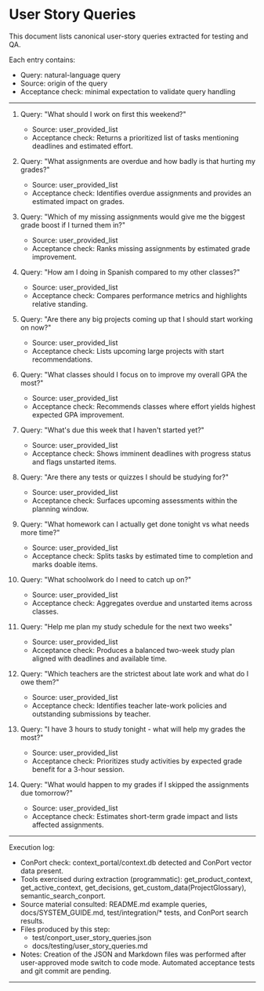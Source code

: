 # User Story Queries

This document lists canonical user-story queries extracted for testing and QA.

Each entry contains:
- Query: natural-language query
- Source: origin of the query
- Acceptance check: minimal expectation to validate query handling

---

1. Query: "What should I work on first this weekend?"
   - Source: user_provided_list
   - Acceptance check: Returns a prioritized list of tasks mentioning deadlines and estimated effort.

2. Query: "What assignments are overdue and how badly is that hurting my grades?"
   - Source: user_provided_list
   - Acceptance check: Identifies overdue assignments and provides an estimated impact on grades.

3. Query: "Which of my missing assignments would give me the biggest grade boost if I turned them in?"
   - Source: user_provided_list
   - Acceptance check: Ranks missing assignments by estimated grade improvement.

4. Query: "How am I doing in Spanish compared to my other classes?"
   - Source: user_provided_list
   - Acceptance check: Compares performance metrics and highlights relative standing.

5. Query: "Are there any big projects coming up that I should start working on now?"
   - Source: user_provided_list
   - Acceptance check: Lists upcoming large projects with start recommendations.

6. Query: "What classes should I focus on to improve my overall GPA the most?"
   - Source: user_provided_list
   - Acceptance check: Recommends classes where effort yields highest expected GPA improvement.

7. Query: "What's due this week that I haven't started yet?"
   - Source: user_provided_list
   - Acceptance check: Shows imminent deadlines with progress status and flags unstarted items.

8. Query: "Are there any tests or quizzes I should be studying for?"
   - Source: user_provided_list
   - Acceptance check: Surfaces upcoming assessments within the planning window.

9. Query: "What homework can I actually get done tonight vs what needs more time?"
   - Source: user_provided_list
   - Acceptance check: Splits tasks by estimated time to completion and marks doable items.

10. Query: "What schoolwork do I need to catch up on?"
    - Source: user_provided_list
    - Acceptance check: Aggregates overdue and unstarted items across classes.

11. Query: "Help me plan my study schedule for the next two weeks"
    - Source: user_provided_list
    - Acceptance check: Produces a balanced two-week study plan aligned with deadlines and available time.

12. Query: "Which teachers are the strictest about late work and what do I owe them?"
    - Source: user_provided_list
    - Acceptance check: Identifies teacher late-work policies and outstanding submissions by teacher.

13. Query: "I have 3 hours to study tonight - what will help my grades the most?"
    - Source: user_provided_list
    - Acceptance check: Prioritizes study activities by expected grade benefit for a 3-hour session.

14. Query: "What would happen to my grades if I skipped the assignments due tomorrow?"
    - Source: user_provided_list
    - Acceptance check: Estimates short-term grade impact and lists affected assignments.

---

Execution log:
- ConPort check: context_portal/context.db detected and ConPort vector data present.
- Tools exercised during extraction (programmatic): get_product_context, get_active_context, get_decisions, get_custom_data(ProjectGlossary), semantic_search_conport.
- Source material consulted: README.md example queries, docs/SYSTEM_GUIDE.md, test/integration/* tests, and ConPort search results.
- Files produced by this step:
  - test/conport_user_story_queries.json
  - docs/testing/user_story_queries.md
- Notes: Creation of the JSON and Markdown files was performed after user-approved mode switch to code mode. Automated acceptance tests and git commit are pending.

---